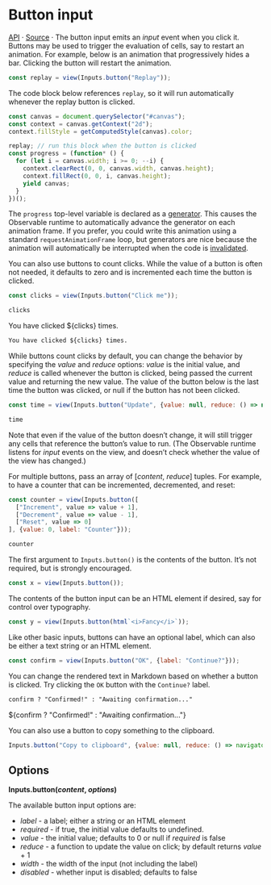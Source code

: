 # Button input

<a href="https://github.com/observablehq/inputs/blob/main/README.md#button">API</a> · <a href="https://github.com/observablehq/inputs/blob/main/src/button.js">Source</a> · The button input emits an *input* event when you click it. Buttons may be used to trigger the evaluation of cells, say to restart an animation. For example, below is an animation that progressively hides a bar. Clicking the button will restart the animation.

<canvas id="canvas" width="360" height="20" style="max-width: 100%; color: var(--theme-foreground-focus); border: solid 1px var(--theme-foreground);"></canvas>

```js echo
const replay = view(Inputs.button("Replay"));
```

 The code block below references <code>replay</code>, so it will run automatically whenever the replay button is clicked.

```js
const canvas = document.querySelector("#canvas");
const context = canvas.getContext("2d");
context.fillStyle = getComputedStyle(canvas).color;
```

```js echo
replay; // run this block when the button is clicked
const progress = (function* () {
  for (let i = canvas.width; i >= 0; --i) {
    context.clearRect(0, 0, canvas.width, canvas.height);
    context.fillRect(0, 0, i, canvas.height);
    yield canvas;
  }
})();
```

<div class="note">The <code>progress</code> top-level variable is declared as a <a href="../reactivity#generators">generator</a>. This causes the Observable runtime to automatically advance the generator on each animation frame. If you prefer, you could write this animation using a standard <code>requestAnimationFrame</code> loop, but generators are nice because the animation will automatically be interrupted when the code is <a href="../reactivity#invalidation">invalidated</a>.</div>

You can also use buttons to count clicks. While the value of a button is often not needed, it defaults to zero and is incremented each time the button is clicked.

```js echo
const clicks = view(Inputs.button("Click me"));
```

```js echo
clicks
```

You have clicked ${clicks} times.

```md
You have clicked ${clicks} times.
```

While buttons count clicks by default, you can change the behavior by specifying the *value* and *reduce* options: *value* is the initial value, and *reduce* is called whenever the button is clicked, being passed the current value and returning the new value. The value of the button below is the last time the button was clicked, or null if the button has not been clicked.

```js echo
const time = view(Inputs.button("Update", {value: null, reduce: () => new Date}));
```

```js
time
```

Note that even if the value of the button doesn’t change, it will still trigger any cells that reference the button’s value to run. (The Observable runtime listens for *input* events on the view, and doesn’t check whether the value of the view has changed.)

For multiple buttons, pass an array of [*content*, *reduce*] tuples. For example, to have a counter that can be incremented, decremented, and reset:

```js echo
const counter = view(Inputs.button([
  ["Increment", value => value + 1],
  ["Decrement", value => value - 1],
  ["Reset", value => 0]
], {value: 0, label: "Counter"}));
```

```js echo
counter
```

The first argument to `Inputs.button()` is the contents of the button. It’s not required, but is strongly encouraged.

```js echo
const x = view(Inputs.button());
```

The contents of the button input can be an HTML element if desired, say for control over typography.

```js echo
const y = view(Inputs.button(html`<i>Fancy</i>`));
```

Like other basic inputs, buttons can have an optional label, which can also be either a text string or an HTML element.

```js echo
const confirm = view(Inputs.button("OK", {label: "Continue?"}));
```

You can change the rendered text in Markdown based on whether a button is clicked. Try clicking the `OK` button with the  `Continue?` label.

```md echo run=false
confirm ? "Confirmed!" : "Awaiting confirmation..."
```

${confirm ? "Confirmed!" : "Awaiting confirmation..."}

You can also use a button to copy something to the clipboard.

```js echo
Inputs.button("Copy to clipboard", {value: null, reduce: () => navigator.clipboard.writeText(time)})
```

## Options

**Inputs.button(*content*, *options*)**

The available button input options are:

* *label* - a label; either a string or an HTML element
* *required* - if true, the initial value defaults to undefined.
* *value* - the initial value; defaults to 0 or null if *required* is false
* *reduce* - a function to update the value on click; by default returns *value* + 1
* *width* - the width of the input (not including the label)
* *disabled* - whether input is disabled; defaults to false
